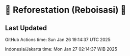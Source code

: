 
# 🌳 Reforestation (Reboisasi) 🌲

## Last Updated

GitHub Actions time: Sun Jan 26 19:14:37 UTC 2025

Indonesia/Jakarta time: Mon Jan 27 02:14:37 WIB 2025

